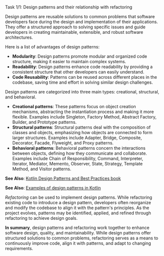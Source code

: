 Task 1/1: Design patterns and their relationship with refactoring

Design patterns are reusable solutions to common problems that software developers face during the design and
implementation of their applications. 
They offer a structured approach to solving specific issues and guide developers in creating maintainable, 
extensible, and robust software architectures.

Here is a list of advantages of design patterns:
- **Modularity**: Design patterns promote modular and organized code structure, making it easier to maintain complex systems.
- **Readability**: Design patterns enhance code readability by providing a consistent structure that other developers can easily understand.
- **Code Reusability**: Patterns can be reused across different places in the codebase, saving time and effort in solving similar design challenges.

Design patterns are categorized into three main types: creational, structural, and behavioral.
- **Creational patterns**: These patterns focus on object creation mechanisms, abstracting the instantiation process and making it more flexible. Examples include Singleton, Factory Method, Abstract Factory, Builder, and Prototype patterns.
- **Structural patterns**: Structural patterns deal with the composition of classes and objects, emphasizing how objects are connected to form larger structures. Examples include Adapter, Bridge, Composite, Decorator, Facade, Flyweight, and Proxy patterns.
- **Behavioral patterns**: Behavioral patterns concern the interactions between objects, defining how they communicate and collaborate. Examples include Chain of Responsibility, Command, Interpreter, Iterator, Mediator, Memento, Observer, State, Strategy, Template Method, and Visitor patterns.

**See Also**: [Kotlin Design Patterns and Best Practices book](https://www.packtpub.com/product/kotlin-design-patterns-and-best-practices-second-edition/9781801815727)

**See Also**: [Examples of design patterns in Kotlin](https://github.com/dbacinski/Design-Patterns-In-Kotlin)

_Refactoring_ can be used to implement design patterns. 
While refactoring existing code to introduce a design pattern, developers often reorganize and modify the codebase 
to align it with the pattern's principles. 
As the project evolves, patterns may be identified, applied, and refined through refactoring to achieve design goals.

**In summary**, design patterns and refactoring work together to enhance software design, quality, and maintainability.
While design patterns offer structured solutions to common problems, refactoring serves as a means to continuously
improve code, align it with patterns, and adapt to changing requirements.
